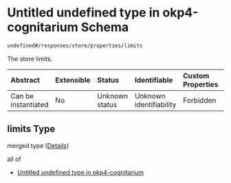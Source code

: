 # Untitled undefined type in okp4-cognitarium Schema

```txt
undefined#/responses/store/properties/limits
```

The store limits.

| Abstract            | Extensible | Status         | Identifiable            | Custom Properties | Additional Properties | Access Restrictions | Defined In                                                                     |
| :------------------ | :--------- | :------------- | :---------------------- | :---------------- | :-------------------- | :------------------ | :----------------------------------------------------------------------------- |
| Can be instantiated | No         | Unknown status | Unknown identifiability | Forbidden         | Allowed               | none                | [okp4-cognitarium.json\*](schema/okp4-cognitarium.json "open original schema") |

## limits Type

merged type ([Details](okp4-cognitarium-responses-storeresponse-properties-limits.md))

all of

*   [Untitled undefined type in okp4-cognitarium](okp4-cognitarium-responses-storeresponse-properties-limits-allof-0.md "check type definition")
